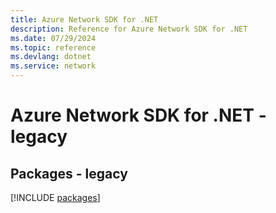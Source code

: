 ```yaml
---
title: Azure Network SDK for .NET
description: Reference for Azure Network SDK for .NET
ms.date: 07/29/2024
ms.topic: reference
ms.devlang: dotnet
ms.service: network
---
```

# Azure Network SDK for .NET - legacy
## Packages - legacy
[!INCLUDE [packages](network-index.md)]